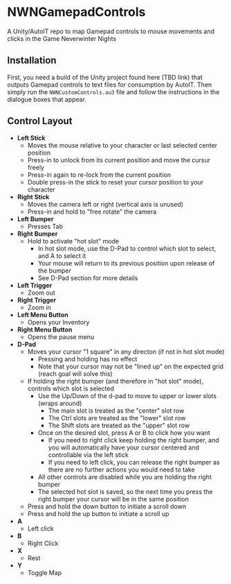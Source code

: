# NWNGamepadControls
A Unity/AutoIT repo to map Gamepad controls to mouse movements and clicks in the Game Neverwinter Nights

## Installation
First, you need a build of the Unity project found here (TBD link) that outputs Gamepad controls to text files for consumption by AutoIT. Then simply run the `NWNCustomControls.au3` file and follow the instructions in the dialogue boxes that appear.

## Control Layout

- **Left Stick**
  - Moves the mouse relative to your character or last selected center position
  - Press-in to unlock from its current position and move the cursur freely
  - Press-in again to re-lock from the current position
  - Double press-in the stick to reset your cursor position to your character
- **Right Stick**
  - Moves the camera left or right (vertical axis is unused)
  - Press-in and hold to "free rotate" the camera
- **Left Bumper**
  - Presses Tab
- **Right Bumper**
  - Hold to activate "hot slot" mode
    - In hot slot mode, use the D-Pad to control which slot to select, and A to select it
    - Your mouse will return to its previous position upon release of the bumper
    - See D-Pad section for more details
- **Left Trigger**
  - Zoom out
- **Right Trigger**
  - Zoom in
- **Left Menu Button**
  - Opens your Inventory
- **Right Menu Button**
  - Opens the pause menu
- **D-Pad**
  - Moves your cursor "1 square" in any directon (if not in hot slot mode)
    - Pressing and holding has no effect
    - Note that your cursor may not be "lined up" on the expected grid (reach goal will solve this)
  - If holding the right bumper (and therefore in "hot slot" mode), controls which slot is selected
    - Use the Up/Down of the d-pad to move to upper or lower slots (wraps around)
      - The main slot is treated as the "center" slot row
      - The Ctrl slots are treated as the "lower" slot row
      - The Shift slots are treated as the "upper" slot row
    - Once on the desired slot, press A or B to click how you want
      - If you need to right click keep holding the right bumper, and you will automatically have your cursor centered and controllable via the left stick
      - If you need to left click, you can release the right bumper as there are no further actions you would need to take
    - All other controls are disabled while you are holding the right bumper
    - The selected hot slot is saved, so the next time you press the right bumper your cursor will be in the same position
  - Press and hold the down button to initiate a scroll down
  - Press and hold the up button to initiate a scroll up
- **A**
  - Left click
- **B**
  - Right Click
- **X**
  - Rest
- **Y**
  - Toggle Map